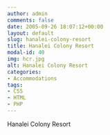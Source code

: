 ```yaml
---
author: admin
comments: false
date: 2005-09-26 18:07:12+00:00
layout: default
slug: hanalei-colony-resort
title: Hanalei Colony Resort
modal-id: 40
img: hcr.jpg
alt: Hanalei Colony Resort
categories:
- Accommodations
tags:
- CSS
- HTML
- PHP
---
```

Hanalei Colony Resort

